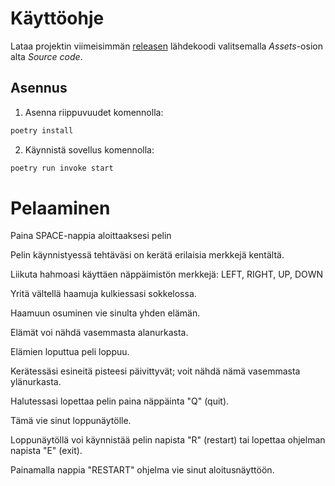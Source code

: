 # Käyttöohje

Lataa projektin viimeisimmän [releasen](https://github.com/tuovinenemma/ot-harjoitustyo1/releases) lähdekoodi valitsemalla _Assets_-osion alta _Source code_.
                                        
## Asennus

1. Asenna riippuvuudet komennolla:

```bash
poetry install
```

2. Käynnistä sovellus komennolla:

```bash
poetry run invoke start

```

# Pelaaminen

Paina SPACE-nappia aloittaaksesi pelin

Pelin käynnistyessä tehtäväsi on kerätä erilaisia merkkejä kentältä.

Liikuta hahmoasi käyttäen näppäimistön merkkejä: LEFT, RIGHT, UP, DOWN

Yritä vältellä haamuja kulkiessasi sokkelossa.

Haamuun osuminen vie sinulta yhden elämän.

Elämät voi nähdä vasemmasta alanurkasta.

Elämien loputtua peli loppuu.

Kerätessäsi esineitä pisteesi päivittyvät; voit nähdä nämä vasemmasta ylänurkasta.

Halutessasi lopettaa pelin paina näppäinta "Q" (quit).

Tämä vie sinut loppunäytölle.

Loppunäytöllä voi käynnistää pelin napista "R" (restart) tai lopettaa ohjelman napista "E" (exit).

Painamalla nappia "RESTART" ohjelma vie sinut aloitusnäyttöön.



